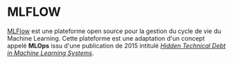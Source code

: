 
MLFLOW
======

[MLFlow](https://www.mlflow.org/) est une plateforme open source pour la gestion du cycle de vie du Machine Learning. Cette plateforme est une adaptation d'un concept appelé **MLOps** issu d'une publication de 2015 intitulé [*Hidden Technical Debt in Machine Learning Systems*](http://papers.nips.cc/paper/5656-hidden-technical-debt-in-machine-learning-systems.pdf).
